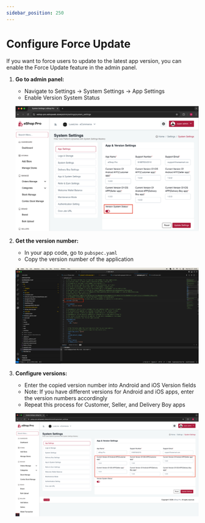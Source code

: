 ```yaml
---
sidebar_position: 250
---
```

# Configure Force Update

If you want to force users to update to the latest app version, you can enable the Force Update feature in the admin panel.

1. **Go to admin panel:**
   - Navigate to Settings -> System Settings -> App Settings
   - Enable Version System Status

   ![Force Update Step 1](./img/forceUpdate1.png)

2. **Get the version number:**
   - In your app code, go to `pubspec.yaml`
   - Copy the version number of the application

   ![Force Update Step 2](./img/forceUpdate2.png)

3. **Configure versions:**
   - Enter the copied version number into Android and iOS Version fields
   - Note: If you have different versions for Android and iOS apps, enter the version numbers accordingly
   - Repeat this process for Customer, Seller, and Delivery Boy apps

   ![Force Update Step 3](./img/forceUpdate3.png)